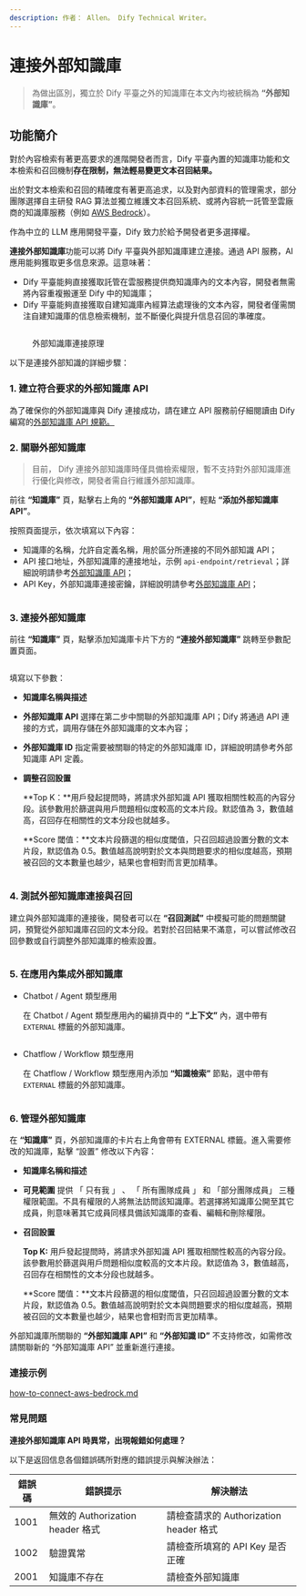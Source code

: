 ```yaml
---
description: 作者： Allen。 Dify Technical Writer。
---
```


# 連接外部知識庫

> 為做出區別，獨立於 Dify 平臺之外的知識庫在本文內均被統稱為 **“外部知識庫”**。

## 功能簡介

對於內容檢索有著更高要求的進階開發者而言，Dify 平臺內置的知識庫功能和文本檢索和召回機制**存在限制，無法輕易變更文本召回結果。**

出於對文本檢索和召回的精確度有著更高追求，以及對內部資料的管理需求，部分團隊選擇自主研發 RAG 算法並獨立維護文本召回系統、或將內容統一託管至雲廠商的知識庫服務（例如 [AWS Bedrock](https://aws.amazon.com/bedrock/)）。

作為中立的 LLM 應用開發平臺，Dify 致力於給予開發者更多選擇權。

**連接外部知識庫**功能可以將 Dify 平臺與外部知識庫建立連接。通過 API 服務，AI 應用能夠獲取更多信息來源。這意味著：

* Dify 平臺能夠直接獲取託管在雲服務提供商知識庫內的文本內容，開發者無需將內容重複搬運至 Dify 中的知識庫；
* Dify 平臺能夠直接獲取自建知識庫內經算法處理後的文本內容，開發者僅需關注自建知識庫的信息檢索機制，並不斷優化與提升信息召回的準確度。

<figure><img src="../../.gitbook/assets/image (1) (1) (1).png" alt=""><figcaption><p>外部知識庫連接原理</p></figcaption></figure>

以下是連接外部知識的詳細步驟：

### 1. 建立符合要求的外部知識庫 API

為了確保你的外部知識庫與 Dify 連接成功，請在建立 API 服務前仔細閱讀由 Dify 編寫的[外部知識庫 API 規範。](external-knowledge-api-documentation.md)

### 2. 關聯外部知識庫

> 目前， Dify 連接外部知識庫時僅具備檢索權限，暫不支持對外部知識庫進行優化與修改，開發者需自行維護外部知識庫。

前往 **“知識庫”** 頁，點擊右上角的 **“外部知識庫 API”**，輕點 **“添加外部知識庫 API”**。

按照頁面提示，依次填寫以下內容：

* 知識庫的名稱，允許自定義名稱，用於區分所連接的不同外部知識 API；
* API 接口地址，外部知識庫的連接地址，示例 `api-endpoint/retrieval`；詳細說明請參考[外部知識庫 API](https://docs.dify.ai/zh-hans/guides/knowledge-base/external-knowledge-api-documentation)；
* API Key，外部知識庫連接密鑰，詳細說明請參考[外部知識庫 API](https://docs.dify.ai/zh-hans/guides/knowledge-base/external-knowledge-api-documentation)；

<figure><img src="../../.gitbook/assets/image (353).png" alt=""><figcaption></figcaption></figure>

### 3. 連接外部知識庫

前往 **“知識庫”** 頁，點擊添加知識庫卡片下方的 **“連接外部知識庫”** 跳轉至參數配置頁面。

<figure><img src="../../.gitbook/assets/image (354).png" alt=""><figcaption></figcaption></figure>

填寫以下參數：

* **知識庫名稱與描述**
* **外部知識庫 API** 選擇在第二步中關聯的外部知識庫 API；Dify 將通過 API 連接的方式，調用存儲在外部知識庫的文本內容；
* **外部知識庫 ID** 指定需要被關聯的特定的外部知識庫 ID，詳細說明請參考外部知識庫 API 定義。
*   **調整召回設置**

    **Top K：**用戶發起提問時，將請求外部知識 API 獲取相關性較高的內容分段。該參數用於篩選與用戶問題相似度較高的文本片段。默認值為 3，數值越高，召回存在相關性的文本分段也就越多。

    **Score 閾值：**文本片段篩選的相似度閾值，只召回超過設置分數的文本片段，默認值為 0.5。數值越高說明對於文本與問題要求的相似度越高，預期被召回的文本數量也越少，結果也會相對而言更加精準。

<figure><img src="../../.gitbook/assets/image (355).png" alt=""><figcaption></figcaption></figure>

### 4. 測試外部知識庫連接與召回

建立與外部知識庫的連接後，開發者可以在 **“召回測試”** 中模擬可能的問題關鍵詞，預覽從外部知識庫召回的文本分段。若對於召回結果不滿意，可以嘗試修改召回參數或自行調整外部知識庫的檢索設置。

<figure><img src="../../.gitbook/assets/image (356).png" alt=""><figcaption></figcaption></figure>

### 5. 在應用內集成外部知識庫

*   Chatbot / Agent 類型應用

    在 Chatbot / Agent 類型應用內的編排頁中的 **“上下文”** 內，選中帶有 `EXTERNAL` 標籤的外部知識庫。

    <figure><img src="../../.gitbook/assets/image (357).png" alt=""><figcaption></figcaption></figure>
*   Chatflow / Workflow 類型應用

    在 Chatflow / Workflow 類型應用內添加 **“知識檢索”** 節點，選中帶有 `EXTERNAL` 標籤的外部知識庫。

    <figure><img src="../../.gitbook/assets/image (358).png" alt=""><figcaption></figcaption></figure>

### 6. 管理外部知識庫

在 **“知識庫”** 頁，外部知識庫的卡片右上角會帶有 EXTERNAL 標籤。進入需要修改的知識庫，點擊 “設置” 修改以下內容：

* **知識庫名稱和描述**
* **可見範圍** 提供 「 只有我 」 、 「 所有團隊成員 」 和 「部分團隊成員」 三種權限範圍。不具有權限的人將無法訪問該知識庫。若選擇將知識庫公開至其它成員，則意味著其它成員同樣具備該知識庫的查看、編輯和刪除權限。
*   **召回設置**

    **Top K:** 用戶發起提問時，將請求外部知識 API 獲取相關性較高的內容分段。該參數用於篩選與用戶問題相似度較高的文本片段。默認值為 3，數值越高，召回存在相關性的文本分段也就越多。

    **Score 閾值：**文本片段篩選的相似度閾值，只召回超過設置分數的文本片段，默認值為 0.5。數值越高說明對於文本與問題要求的相似度越高，預期被召回的文本數量也越少，結果也會相對而言更加精準。

外部知識庫所關聯的 **“外部知識庫 API”** 和 **“外部知識 ID”** 不支持修改，如需修改請關聯新的 “外部知識庫 API” 並重新進行連接。

### 連接示例

[how-to-connect-aws-bedrock.md](../../learn-more/use-cases/how-to-connect-aws-bedrock.md "mention")

### 常見問題

**連接外部知識庫 API 時異常，出現報錯如何處理？**

以下是返回信息各個錯誤碼所對應的錯誤提示與解決辦法：

| 錯誤碼  | 錯誤提示                        | 解決辦法                           |
| ---- | --------------------------- | ------------------------------ |
| 1001 | 無效的 Authorization header 格式 | 請檢查請求的 Authorization header 格式 |
| 1002 | 驗證異常                        | 請檢查所填寫的 API Key 是否正確           |
| 2001 | 知識庫不存在                      | 請檢查外部知識庫                       |
